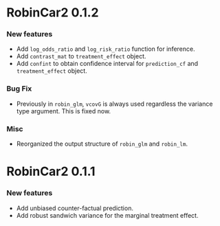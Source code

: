# RobinCar2 0.1.2

### New features

* Add `log_odds_ratio` and `log_risk_ratio` function for inference.
* Add `contrast_mat` to `treatment_effect` object.
* Add `confint` to obtain confidence interval for `prediction_cf` and `treatment_effect` object.

### Bug Fix

* Previously in `robin_glm`, `vcovG` is always used regardless the variance type argument. This is fixed now.

### Misc

* Reorganized the output structure of `robin_glm` and `robin_lm`.

# RobinCar2 0.1.1

### New features

* Add unbiased counter-factual prediction.
* Add robust sandwich variance for the marginal treatment effect.
